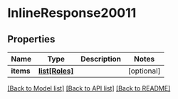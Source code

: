 # InlineResponse20011

## Properties
Name | Type | Description | Notes
------------ | ------------- | ------------- | -------------
**items** | [**list[Roles]**](Roles.md) |  | [optional] 

[[Back to Model list]](../README.md#documentation-for-models) [[Back to API list]](../README.md#documentation-for-api-endpoints) [[Back to README]](../README.md)


